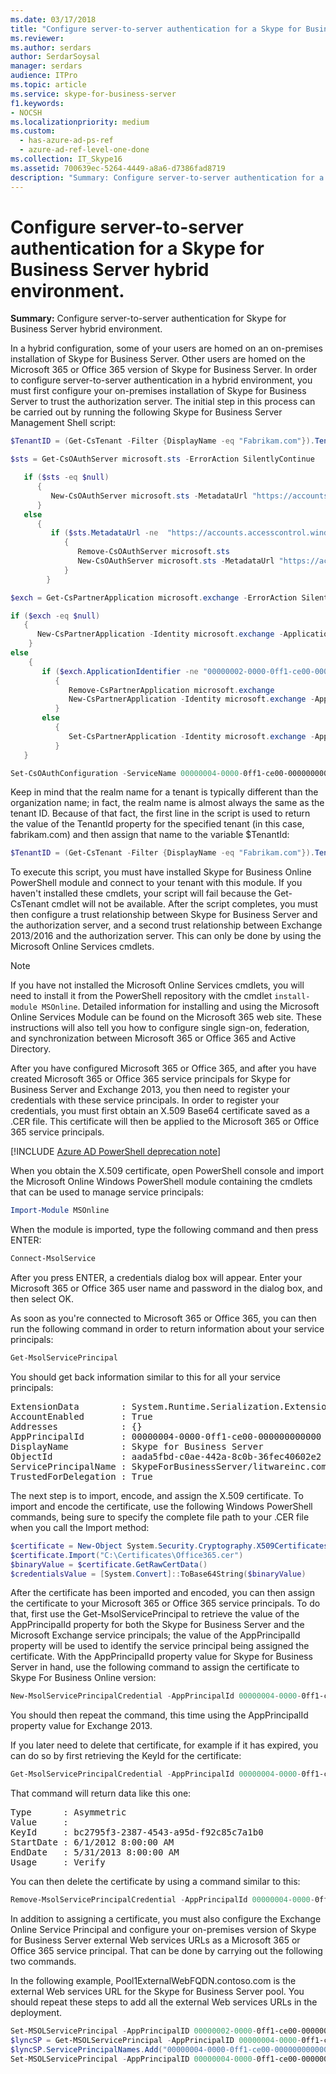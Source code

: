 ```yaml
---
ms.date: 03/17/2018
title: "Configure server-to-server authentication for a Skype for Business Server hybrid environment"
ms.reviewer: 
ms.author: serdars
author: SerdarSoysal
manager: serdars
audience: ITPro
ms.topic: article
ms.service: skype-for-business-server
f1.keywords:
- NOCSH
ms.localizationpriority: medium
ms.custom:
  - has-azure-ad-ps-ref
  - azure-ad-ref-level-one-done
ms.collection: IT_Skype16
ms.assetid: 700639ec-5264-4449-a8a6-d7386fad8719
description: "Summary: Configure server-to-server authentication for a Skype for Business Server hybrid environment."
---
```


# Configure server-to-server authentication for a Skype for Business Server hybrid environment.

**Summary:** Configure server-to-server authentication for Skype for Business Server hybrid environment.

In a hybrid configuration, some of your users are homed on an on-premises installation of Skype for Business Server. Other users are homed on the Microsoft 365 or Office 365 version of Skype for Business Server. In order to configure server-to-server authentication in a hybrid environment, you must first configure your on-premises installation of Skype for Business Server to trust the authorization server. The initial step in this process can be carried out by running the following Skype for Business Server Management Shell script:

```PowerShell
$TenantID = (Get-CsTenant -Filter {DisplayName -eq "Fabrikam.com"}).TenantId

$sts = Get-CsOAuthServer microsoft.sts -ErrorAction SilentlyContinue

   if ($sts -eq $null)
      {
         New-CsOAuthServer microsoft.sts -MetadataUrl "https://accounts.accesscontrol.windows.net/$TenantId/metadata/json/1"
      }
   else
      {
         if ($sts.MetadataUrl -ne  "https://accounts.accesscontrol.windows.net/$TenantId/metadata/json/1")
            {
               Remove-CsOAuthServer microsoft.sts
               New-CsOAuthServer microsoft.sts -MetadataUrl "https://accounts.accesscontrol.windows.net/$TenantId/metadata/json/1"
            }
        }

$exch = Get-CsPartnerApplication microsoft.exchange -ErrorAction SilentlyContinue

if ($exch -eq $null)
   {
      New-CsPartnerApplication -Identity microsoft.exchange -ApplicationIdentifier 00000002-0000-0ff1-ce00-000000000000 -ApplicationTrustLevel Full -UseOAuthServer
    }
else
    {
       if ($exch.ApplicationIdentifier -ne "00000002-0000-0ff1-ce00-000000000000")
          {
             Remove-CsPartnerApplication microsoft.exchange
             New-CsPartnerApplication -Identity microsoft.exchange -ApplicationIdentifier 00000002-0000-0ff1-ce00-000000000000 -ApplicationTrustLevel Full -UseOAuthServer 
          }
       else
          {
             Set-CsPartnerApplication -Identity microsoft.exchange -ApplicationTrustLevel Full -UseOAuthServer
          }
   }

Set-CsOAuthConfiguration -ServiceName 00000004-0000-0ff1-ce00-000000000000
```

Keep in mind that the realm name for a tenant is typically different than the organization name; in fact, the realm name is almost always the same as the tenant ID. Because of that fact, the first line in the script is used to return the value of the TenantId property for the specified tenant (in this case, fabrikam.com) and then assign that name to the variable $TenantId:

```PowerShell
$TenantID = (Get-CsTenant -Filter {DisplayName -eq "Fabrikam.com"}).TenantId
```

To execute this script, you must have installed Skype for Business Online PowerShell module and connect to your tenant with this module. If you haven't installed these cmdlets, your script will fail because the Get-CsTenant cmdlet will not be available. After the script completes, you must then configure a trust relationship between Skype for Business Server and the authorization server, and a second trust relationship between Exchange 2013/2016 and the authorization server. This can only be done by using the Microsoft Online Services cmdlets.

> [!NOTE]
> If you have not installed the Microsoft Online Services cmdlets, you will need to install it from the PowerShell repository with the cmdlet `install-module MSOnline`. Detailed information for installing and using the Microsoft Online Services Module can be found on the Microsoft 365 web site. These instructions will also tell you how to configure single sign-on, federation, and synchronization between Microsoft 365 or Office 365 and Active Directory. 


After you have configured Microsoft 365 or Office 365, and after you have created Microsoft 365 or Office 365 service principals for Skype for Business Server and Exchange 2013, you then need to register your credentials with these service principals. In order to register your credentials, you must first obtain an X.509 Base64 certificate saved as a .CER file. This certificate will then be applied to the Microsoft 365 or Office 365 service principals.

[!INCLUDE [Azure AD PowerShell deprecation note](../../../../Teams/includes/aad-powershell-deprecation-note.md)]

When you obtain the X.509 certificate, open PowerShell console and import the Microsoft Online Windows PowerShell module containing the cmdlets that can be used to manage service principals:

```PowerShell
Import-Module MSOnline
```

When the module is imported, type the following command and then press ENTER:

```PowerShell
Connect-MsolService
```

After you press ENTER, a credentials dialog box will appear. Enter your Microsoft 365 or Office 365 user name and password in the dialog box, and then select OK.

As soon as you're connected to Microsoft 365 or Office 365, you can then run the following command in order to return information about your service principals:

```PowerShell
Get-MsolServicePrincipal
```

You should get back information similar to this for all your service principals:

<pre>
ExtensionData        : System.Runtime.Serialization.ExtensionDataObject
AccountEnabled       : True
Addresses            : {}
AppPrincipalId       : 00000004-0000-0ff1-ce00-000000000000
DisplayName          : Skype for Business Server
ObjectId             : aada5fbd-c0ae-442a-8c0b-36fec40602e2
ServicePrincipalName : SkypeForBusinessServer/litwareinc.com
TrustedForDelegation : True
</pre>

The next step is to import, encode, and assign the X.509 certificate. To import and encode the certificate, use the following Windows PowerShell commands, being sure to specify the complete file path to your .CER file when you call the Import method:

```PowerShell
$certificate = New-Object System.Security.Cryptography.X509Certificates.X509Certificate
$certificate.Import("C:\Certificates\Office365.cer")
$binaryValue = $certificate.GetRawCertData()
$credentialsValue = [System.Convert]::ToBase64String($binaryValue) 
```

After the certificate has been imported and encoded, you can then assign the certificate to your Microsoft 365 or Office 365 service principals. To do that, first use the Get-MsolServicePrincipal to retrieve the value of the AppPrincipalId property for both the Skype for Business Server and the Microsoft Exchange service principals; the value of the AppPrincipalId property will be used to identify the service principal being assigned the certificate. With the AppPrincipalId property value for Skype for Business Server in hand, use the following command to assign the certificate to Skype For Business Online version:

```PowerShell
New-MsolServicePrincipalCredential -AppPrincipalId 00000004-0000-0ff1-ce00-000000000000 -Type Asymmetric -Usage Verify -Value $credentialsValue 
```

You should then repeat the command, this time using the AppPrincipalId property value for Exchange 2013.

If you later need to delete that certificate, for example if it has expired, you can do so by first retrieving the KeyId for the certificate:

```PowerShell
Get-MsolServicePrincipalCredential -AppPrincipalId 00000004-0000-0ff1-ce00-000000000000
```

That command will return data like this one:

<pre>
Type      : Asymmetric
Value     : 
KeyId     : bc2795f3-2387-4543-a95d-f92c85c7a1b0
StartDate : 6/1/2012 8:00:00 AM
EndDate   : 5/31/2013 8:00:00 AM
Usage     : Verify
</pre>

You can then delete the certificate by using a command similar to this:

```PowerShell
Remove-MsolServicePrincipalCredential -AppPrincipalId 00000004-0000-0ff1-ce00-000000000000 -KeyId bc2795f3-2387-4543-a95d-f92c85c7a1b0
```

In addition to assigning a certificate, you must also configure the Exchange Online Service Principal and configure your on-premises version of Skype for Business Server external Web services URLs as a Microsoft 365 or Office 365 service principal. That can be done by carrying out the following two commands. 

In the following example, Pool1ExternalWebFQDN.contoso.com is the external Web services URL for the Skype for Business Server pool. You should repeat these steps to add all the external Web services URLs in the deployment.

```PowerShell
Set-MSOLServicePrincipal -AppPrincipalID 00000002-0000-0ff1-ce00-000000000000 -AccountEnabled $true
$lyncSP = Get-MSOLServicePrincipal -AppPrincipalID 00000004-0000-0ff1-ce00-000000000000
$lyncSP.ServicePrincipalNames.Add("00000004-0000-0ff1-ce00-000000000000/Pool1ExternalWebFQDN.contoso.com")
Set-MSOLServicePrincipal -AppPrincipalID 00000004-0000-0ff1-ce00-000000000000 -ServicePrincipalNames $lyncSP.ServicePrincipalNames
```
